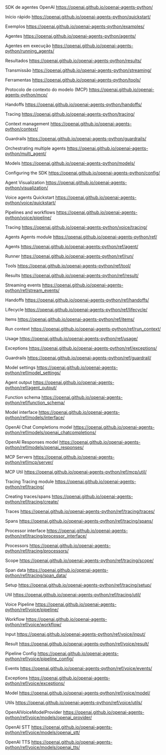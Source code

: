SDK de agentes OpenAI
https://openai.github.io/openai-agents-python/

Início rápido
https://openai.github.io/openai-agents-python/quickstart/

Exemplos
https://openai.github.io/openai-agents-python/examples/

Agentes
https://openai.github.io/openai-agents-python/agents/

Agentes em execução
https://openai.github.io/openai-agents-python/running_agents/

Resultados
https://openai.github.io/openai-agents-python/results/

Transmissão
https://openai.github.io/openai-agents-python/streaming/

Ferramentas
https://openai.github.io/openai-agents-python/tools/

Protocolo de contexto do modelo (MCP)
https://openai.github.io/openai-agents-python/mcp/

Handoffs
https://openai.github.io/openai-agents-python/handoffs/

Tracing
https://openai.github.io/openai-agents-python/tracing/

Context management
https://openai.github.io/openai-agents-python/context/

Guardrails
https://openai.github.io/openai-agents-python/guardrails/

Orchestrating multiple agents
https://openai.github.io/openai-agents-python/multi_agent/

Models
https://openai.github.io/openai-agents-python/models/

Configuring the SDK
https://openai.github.io/openai-agents-python/config/

Agent Visualization
https://openai.github.io/openai-agents-python/visualization/


Voice agents
Quickstart
https://openai.github.io/openai-agents-python/voice/quickstart/

Pipelines and workflows
https://openai.github.io/openai-agents-python/voice/pipeline/

Tracing
https://openai.github.io/openai-agents-python/voice/tracing/


Agents
Agents module
https://openai.github.io/openai-agents-python/ref/

Agents
https://openai.github.io/openai-agents-python/ref/agent/

Runner
https://openai.github.io/openai-agents-python/ref/run/

Tools
https://openai.github.io/openai-agents-python/ref/tool/

Results
https://openai.github.io/openai-agents-python/ref/result/

Streaming events
https://openai.github.io/openai-agents-python/ref/stream_events/

Handoffs
https://openai.github.io/openai-agents-python/ref/handoffs/

Lifecycle
https://openai.github.io/openai-agents-python/ref/lifecycle/

Items
https://openai.github.io/openai-agents-python/ref/items/

Run context
https://openai.github.io/openai-agents-python/ref/run_context/

Usage
https://openai.github.io/openai-agents-python/ref/usage/

Exceptions
https://openai.github.io/openai-agents-python/ref/exceptions/

Guardrails
https://openai.github.io/openai-agents-python/ref/guardrail/

Model settings
https://openai.github.io/openai-agents-python/ref/model_settings/

Agent output
https://openai.github.io/openai-agents-python/ref/agent_output/

Function schema
https://openai.github.io/openai-agents-python/ref/function_schema/

Model interface
https://openai.github.io/openai-agents-python/ref/models/interface/

OpenAI Chat Completions model
https://openai.github.io/openai-agents-python/ref/models/openai_chatcompletions/

OpenAI Responses model
https://openai.github.io/openai-agents-python/ref/models/openai_responses/

MCP Servers
https://openai.github.io/openai-agents-python/ref/mcp/server/

MCP Util
https://openai.github.io/openai-agents-python/ref/mcp/util/


Tracing
Tracing module
https://openai.github.io/openai-agents-python/ref/tracing/

Creating traces/spans
https://openai.github.io/openai-agents-python/ref/tracing/create/

Traces
https://openai.github.io/openai-agents-python/ref/tracing/traces/

Spans
https://openai.github.io/openai-agents-python/ref/tracing/spans/

Processor interface
https://openai.github.io/openai-agents-python/ref/tracing/processor_interface/

Processors
https://openai.github.io/openai-agents-python/ref/tracing/processors/

Scope
https://openai.github.io/openai-agents-python/ref/tracing/scope/

Span data
https://openai.github.io/openai-agents-python/ref/tracing/span_data/

Setup
https://openai.github.io/openai-agents-python/ref/tracing/setup/

Util
https://openai.github.io/openai-agents-python/ref/tracing/util/

Voice
Pipeline
https://openai.github.io/openai-agents-python/ref/voice/pipeline/

Workflow
https://openai.github.io/openai-agents-python/ref/voice/workflow/

Input
https://openai.github.io/openai-agents-python/ref/voice/input/

Result
https://openai.github.io/openai-agents-python/ref/voice/result/

Pipeline Config
https://openai.github.io/openai-agents-python/ref/voice/pipeline_config/

Events
https://openai.github.io/openai-agents-python/ref/voice/events/

Exceptions
https://openai.github.io/openai-agents-python/ref/voice/exceptions/

Model
https://openai.github.io/openai-agents-python/ref/voice/model/

Utils
https://openai.github.io/openai-agents-python/ref/voice/utils/

OpenAIVoiceModelProvider
https://openai.github.io/openai-agents-python/ref/voice/models/openai_provider/

OpenAI STT
https://openai.github.io/openai-agents-python/ref/voice/models/openai_stt/

OpenAI TTS
https://openai.github.io/openai-agents-python/ref/voice/models/openai_tts/